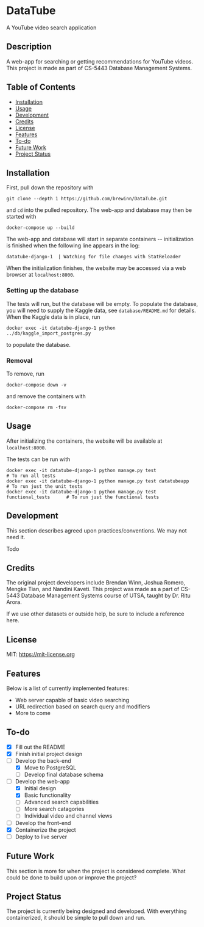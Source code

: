 # DataTube
A YouTube video search application

## Description

A web-app for searching or getting recommendations for YouTube videos. This
project is made as part of CS-5443 Database Management Systems.

## Table of Contents

- [Installation](#installation)
- [Usage](#usage)
- [Development](#development)
- [Credits](#credits)
- [License](#license)
- [Features](#features)
- [To-do](#to-do)
- [Future Work](#future-work)
- [Project Status](#project-status)

## Installation

First, pull down the repository with
```
git clone --depth 1 https://github.com/brewinn/DataTube.git
```
and `cd` into the pulled repository. The web-app and database may then be
started with 
```
docker-compose up --build
```
The web-app and database will start in separate containers -- initialization is
finished when the following line appears in the log:
```
datatube-django-1  | Watching for file changes with StatReloader
```

When the initialization finishes, the website may be accessed via a web browser
at `localhost:8000`.

### Setting up the database

The tests will run, but the database will be empty. To populate the database,
you will need to supply the Kaggle data, see `database/README.md` for details.
When the Kaggle data is in place, run
```
docker exec -it datatube-django-1 python ../db/kaggle_import_postgres.py
```
to populate the database.


### Removal

To remove, run 
```
docker-compose down -v
```
and remove the containers with
```
docker-compose rm -fsv
```

## Usage

After initializing the containers, the website will be available at `localhost:8000`.

The tests can be run with 
```
docker exec -it datatube-django-1 python manage.py test                       # To run all tests
docker exec -it datatube-django-1 python manage.py test datatubeapp           # To run just the unit tests
docker exec -it datatube-django-1 python manage.py test functional_tests      # To run just the functional tests
```

## Development

This section describes agreed upon practices/conventions. We may not need it.

Todo

## Credits

The original project developers include Brendan Winn, Joshua Romero, Mengke
Tian, and Nandini Kaveti. This project was made as a part of CS-5443 Database
Management Systems course of UTSA, taught by Dr. Ritu Arora. 

If we use other datasets or outside help, be sure to include a reference here.

## License

MIT: <https://mit-license.org>

## Features

Below is a list of currently implemented features:

- Web server capable of basic video searching
- URL redirection based on search query and modifiers
- More to come

## To-do

- [X] Fill out the README
- [X] Finish initial project design
- [ ] Develop the back-end
  - [X] Move to PostgreSQL
  - [ ] Develop final database schema
- [ ] Develop the web-app
  - [X] Initial design
  - [X] Basic functionality
  - [ ] Advanced search capabilities
  - [ ] More search catagories
  - [ ] Individual video and channel views
- [ ] Develop the front-end
- [X] Containerize the project
- [ ] Deploy to live server

## Future Work

This section is more for when the project is considered complete. What could be
done to build upon or improve the project?

## Project Status

The project is currently being designed and developed. With everything
containerized, it should be simple to pull down and run.
